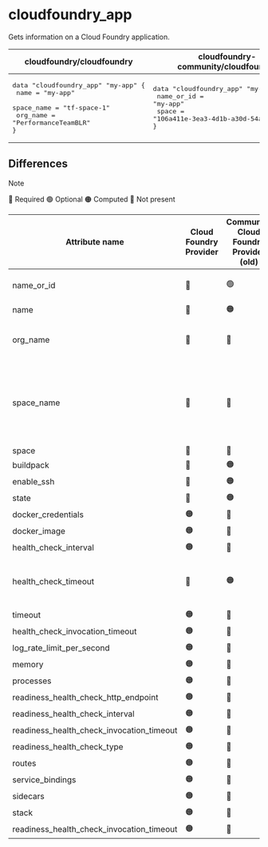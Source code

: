 # cloudfoundry_app

Gets information on a Cloud Foundry application.

| cloudfoundry/cloudfoundry | cloudfoundry-community/cloudfoundry |
| -- | -- |
| <pre>data "cloudfoundry_app" "my-app" {</br>  name  = "my-app"</br>  space_name = "tf-space-1"</br>  org_name   = "PerformanceTeamBLR"</br>}</br></pre>|<pre>data "cloudfoundry_app" "my-app" {</br>    name_or_id = "my-app"</br>    space      = "106a411e-3ea3-4d1b-a30d-54a6802bed27"</br>}</br></pre> |  

## Differences

> [!NOTE]  
> 🔵 Required  🟢 Optional 🟠 Computed  🔴 Not present

| Attribute name | Cloud Foundry Provider|  Community Cloud Foundry Provider (old) | Description |
| --- | --- | --- | --- |
| name_or_id |  🔴 | 🟢 | Only application name has to be specified in `name` |
| name | 🔵 | 🟠 | - |
| org_name | 🔵 |  🔴  | Organization name where space is present has to be specified |
| space_name | 🔵 |  🔴 | Instead of specifying guid for `space` attribute in the old community provider, user should specify space name in `space_name` attribute for the new provider |
| space |  🔴 | 🔵  | Refer above |
| buildpack |  🔴 | 🟠 | - |
| enable_ssh |  🔴 | 🟠 | - |
| state |  🔴 | 🟠 | - |
| docker_credentials | 🟠 | 🔴 | - |
| docker_image | 🟠 | 🔴 | - |
| health_check_interval | 🟠 | 🔴 | - |
| health_check_timeout | 🔴 | 🟠 | `health_check_timeout` has been changed to `timeout` to maintain conformity with V3 API |
| timeout | 🟠 | 🔴 | Refer above |
| health_check_invocation_timeout | 🟠 | 🔴 | - |
| log_rate_limit_per_second | 🟠 | 🔴 | - |
| memory | 🟠 | 🔴 | - |
| processes | 🟠 | 🔴 | - |
| readiness_health_check_http_endpoint | 🟠 | 🔴 | - |
| readiness_health_check_interval | 🟠 | 🔴 | - |
| readiness_health_check_invocation_timeout | 🟠 | 🔴 | - |
| readiness_health_check_type | 🟠 | 🔴 | - |
| routes | 🟠 | 🔴 | - |
| service_bindings | 🟠 | 🔴 | - |
| sidecars | 🟠 | 🔴 | - |
| stack| 🟠 | 🔴 | - |
| readiness_health_check_invocation_timeout | 🟠 | 🔴 | - |
